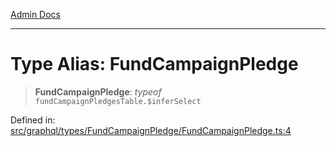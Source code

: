 [Admin Docs](/)

***

# Type Alias: FundCampaignPledge

> **FundCampaignPledge**: *typeof* `fundCampaignPledgesTable.$inferSelect`

Defined in: [src/graphql/types/FundCampaignPledge/FundCampaignPledge.ts:4](https://github.com/NishantSinghhhhh/talawa-api/blob/097322c0353ac6926bd36bdd4ea38c52c0dfde5d/src/graphql/types/FundCampaignPledge/FundCampaignPledge.ts#L4)
